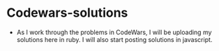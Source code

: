 # Codewars-solutions

- As I work through the problems in CodeWars, I will be uploading my solutions here in ruby. I will also start posting solutions in javascript.   
